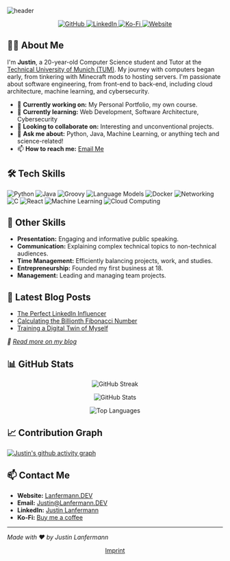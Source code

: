 <!-- Header -->
<!--
<p align="center">
  <img src="https://cdn.lanfermann.dev/projects/thumbnails/this-page-project-thumbnail.jpeg" alt="Banner" />
</p>
-->
![header](https://capsule-render.vercel.app/api?type=waving&height=300&color=gradient&text=Hi,%20I'm%20Justin&reversal=false&textBg=false&animation=fadeIn&theme=tokyonight)

<p align="center">
  <a href="https://github.com/jaylann">
    <img src="https://img.shields.io/github/followers/jaylann?label=Follow&style=social" alt="GitHub" />
  </a>
  <a href="https://www.linkedin.com/in/justin-lanfermann-07352124b">
    <img src="https://img.shields.io/badge/-Justin%20Lanfermann-blue?style=flat&logo=Linkedin&logoColor=white" alt="LinkedIn" />
  </a>
  <a href="https://ko-fi.com/justiiiin">
    <img src="https://img.shields.io/badge/Ko--fi-Buy%20me%20a%20coffee-FF5E5B?logo=kofi" alt="Ko-Fi" />
  </a>
  <a href="https://lanfermann.dev">
    <img src="https://img.shields.io/badge/-Lanfermann.DEV-0A0A0A?style=flat&logo=Firefox&logoColor=white" alt="Website" />
  </a>
</p>

<!-- About Me -->
## 👨‍💻 About Me

I'm **Justin**, a 20-year-old Computer Science student and Tutor at the [Technical University of Munich (TUM)](https://www.tum.de). My journey with computers began early, from tinkering with Minecraft mods to hosting servers. I'm passionate about software engineering, from front-end to back-end, including cloud architecture, machine learning, and cybersecurity.

- 🔭 **Currently working on:** My Personal Portfolio, my own course.
- 🌱 **Currently learning:** Web Development, Software Architecture, Cybersecurity
- 👯 **Looking to collaborate on:** Interesting and unconventional projects.
- 💬 **Ask me about:** Python, Java, Machine Learning, or anything tech and science-related!
- 📫 **How to reach me:** [Email Me](mailto:justin@lanfermann.dev)

<!-- Tech Skills -->
## 🛠️ Tech Skills

![Python](https://img.shields.io/badge/Python-6%20years-3776AB?logo=python&logoColor=white)
![Java](https://img.shields.io/badge/Java-3%20years-007396?logo=java&logoColor=white)
![Groovy](https://img.shields.io/badge/Groovy-1%20year-4298B8?logo=apache-groovy&logoColor=white)
![Language Models](https://img.shields.io/badge/Language%20Models-3%20years-652C90?logo=openai&logoColor=white)
![Docker](https://img.shields.io/badge/Docker-2%20years-2496ED?logo=docker&logoColor=white)
![Networking](https://img.shields.io/badge/Networking-3%20years-0069D9?logo=cisco&logoColor=white)
![C](https://img.shields.io/badge/C-2%20years-A8B9CC?logo=c&logoColor=white)
![React](https://img.shields.io/badge/React-1%20year-61DAFB?logo=react&logoColor=white)
![Machine Learning](https://img.shields.io/badge/Machine%20Learning-2%20years-F7931E?logo=tensorflow&logoColor=white)
![Cloud Computing](https://img.shields.io/badge/Cloud%20Computing-1%20year-FF9900?logo=amazon-aws&logoColor=white)

<!-- Other Skills -->
## 💼 Other Skills

- **Presentation:** Engaging and informative public speaking.
- **Communication:** Explaining complex technical topics to non-technical audiences.
- **Time Management:** Efficiently balancing projects, work, and studies.
- **Entrepreneurship:** Founded my first business at 18.
- **Management:** Leading and managing team projects.

<!-- Latest Blog Posts -->
## 📝 Latest Blog Posts

<!-- BLOG-POST-LIST:START -->
- [The Perfect LinkedIn Influencer](https://lanfermann.dev/blogs/the-perfect-linkedin-influencer)
- [Calculating the Billionth Fibonacci Number](https://lanfermann.dev/blogs/the-billionth-fibonacci-number)
- [Training a Digital Twin of Myself](https://lanfermann.dev/blogs/digital-twin)
<!-- BLOG-POST-LIST:END --><!-- BLOG-POST-LIST:END --><!-- BLOG-POST-LIST:END --><!-- BLOG-POST-LIST:END --><!-- BLOG-POST-LIST:END --><!-- BLOG-POST-LIST:END --><!-- BLOG-POST-LIST:END --><!-- BLOG-POST-LIST:END --><!-- BLOG-POST-LIST:END --><!-- BLOG-POST-LIST:END --><!-- BLOG-POST-LIST:END --><!-- BLOG-POST-LIST:END --><!-- BLOG-POST-LIST:END --><!-- BLOG-POST-LIST:END --><!-- BLOG-POST-LIST:END --><!-- BLOG-POST-LIST:END --><!-- BLOG-POST-LIST:END --><!-- BLOG-POST-LIST:END --><!-- BLOG-POST-LIST:END --><!-- BLOG-POST-LIST:END --><!-- BLOG-POST-LIST:END --><!-- BLOG-POST-LIST:END --><!-- BLOG-POST-LIST:END --><!-- BLOG-POST-LIST:END --><!-- BLOG-POST-LIST:END --><!-- BLOG-POST-LIST:END --><!-- BLOG-POST-LIST:END --><!-- BLOG-POST-LIST:END --><!-- BLOG-POST-LIST:END --><!-- BLOG-POST-LIST:END --><!-- BLOG-POST-LIST:END --><!-- BLOG-POST-LIST:END --><!-- BLOG-POST-LIST:END --><!-- BLOG-POST-LIST:END --><!-- BLOG-POST-LIST:END --><!-- BLOG-POST-LIST:END --><!-- BLOG-POST-LIST:END --><!-- BLOG-POST-LIST:END --><!-- BLOG-POST-LIST:END --><!-- BLOG-POST-LIST:END --><!-- BLOG-POST-LIST:END --><!-- BLOG-POST-LIST:END --><!-- BLOG-POST-LIST:END --><!-- BLOG-POST-LIST:END --><!-- BLOG-POST-LIST:END --><!-- BLOG-POST-LIST:END --><!-- BLOG-POST-LIST:END --><!-- BLOG-POST-LIST:END --><!-- BLOG-POST-LIST:END --><!-- BLOG-POST-LIST:END --><!-- BLOG-POST-LIST:END --><!-- BLOG-POST-LIST:END --><!-- BLOG-POST-LIST:END --><!-- BLOG-POST-LIST:END --><!-- BLOG-POST-LIST:END --><!-- BLOG-POST-LIST:END --><!-- BLOG-POST-LIST:END --><!-- BLOG-POST-LIST:END --><!-- BLOG-POST-LIST:END --><!-- BLOG-POST-LIST:END --><!-- BLOG-POST-LIST:END --><!-- BLOG-POST-LIST:END --><!-- BLOG-POST-LIST:END --><!-- BLOG-POST-LIST:END --><!-- BLOG-POST-LIST:END --><!-- BLOG-POST-LIST:END --><!-- BLOG-POST-LIST:END --><!-- BLOG-POST-LIST:END --><!-- BLOG-POST-LIST:END --><!-- BLOG-POST-LIST:END --><!-- BLOG-POST-LIST:END --><!-- BLOG-POST-LIST:END --><!-- BLOG-POST-LIST:END --><!-- BLOG-POST-LIST:END --><!-- BLOG-POST-LIST:END --><!-- BLOG-POST-LIST:END --><!-- BLOG-POST-LIST:END --><!-- BLOG-POST-LIST:END --><!-- BLOG-POST-LIST:END --><!-- BLOG-POST-LIST:END --><!-- BLOG-POST-LIST:END --><!-- BLOG-POST-LIST:END --><!-- BLOG-POST-LIST:END --><!-- BLOG-POST-LIST:END --><!-- BLOG-POST-LIST:END --><!-- BLOG-POST-LIST:END --><!-- BLOG-POST-LIST:END --><!-- BLOG-POST-LIST:END --><!-- BLOG-POST-LIST:END --><!-- BLOG-POST-LIST:END --><!-- BLOG-POST-LIST:END --><!-- BLOG-POST-LIST:END --><!-- BLOG-POST-LIST:END --><!-- BLOG-POST-LIST:END --><!-- BLOG-POST-LIST:END --><!-- BLOG-POST-LIST:END --><!-- BLOG-POST-LIST:END --><!-- BLOG-POST-LIST:END --><!-- BLOG-POST-LIST:END --><!-- BLOG-POST-LIST:END --><!-- BLOG-POST-LIST:END --><!-- BLOG-POST-LIST:END --><!-- BLOG-POST-LIST:END --><!-- BLOG-POST-LIST:END --><!-- BLOG-POST-LIST:END --><!-- BLOG-POST-LIST:END --><!-- BLOG-POST-LIST:END --><!-- BLOG-POST-LIST:END --><!-- BLOG-POST-LIST:END --><!-- BLOG-POST-LIST:END --><!-- BLOG-POST-LIST:END --><!-- BLOG-POST-LIST:END --><!-- BLOG-POST-LIST:END --><!-- BLOG-POST-LIST:END --><!-- BLOG-POST-LIST:END --><!-- BLOG-POST-LIST:END --><!-- BLOG-POST-LIST:END --><!-- BLOG-POST-LIST:END --><!-- BLOG-POST-LIST:END --><!-- BLOG-POST-LIST:END --><!-- BLOG-POST-LIST:END --><!-- BLOG-POST-LIST:END --><!-- BLOG-POST-LIST:END --><!-- BLOG-POST-LIST:END --><!-- BLOG-POST-LIST:END --><!-- BLOG-POST-LIST:END --><!-- BLOG-POST-LIST:END --><!-- BLOG-POST-LIST:END --><!-- BLOG-POST-LIST:END --><!-- BLOG-POST-LIST:END --><!-- BLOG-POST-LIST:END --><!-- BLOG-POST-LIST:END --><!-- BLOG-POST-LIST:END --><!-- BLOG-POST-LIST:END --><!-- BLOG-POST-LIST:END --><!-- BLOG-POST-LIST:END --><!-- BLOG-POST-LIST:END --><!-- BLOG-POST-LIST:END --><!-- BLOG-POST-LIST:END --><!-- BLOG-POST-LIST:END --><!-- BLOG-POST-LIST:END --><!-- BLOG-POST-LIST:END --><!-- BLOG-POST-LIST:END --><!-- BLOG-POST-LIST:END --><!-- BLOG-POST-LIST:END --><!-- BLOG-POST-LIST:END --><!-- BLOG-POST-LIST:END --><!-- BLOG-POST-LIST:END --><!-- BLOG-POST-LIST:END --><!-- BLOG-POST-LIST:END --><!-- BLOG-POST-LIST:END --><!-- BLOG-POST-LIST:END --><!-- BLOG-POST-LIST:END --><!-- BLOG-POST-LIST:END --><!-- BLOG-POST-LIST:END --><!-- BLOG-POST-LIST:END --><!-- BLOG-POST-LIST:END --><!-- BLOG-POST-LIST:END --><!-- BLOG-POST-LIST:END --><!-- BLOG-POST-LIST:END --><!-- BLOG-POST-LIST:END --><!-- BLOG-POST-LIST:END --><!-- BLOG-POST-LIST:END --><!-- BLOG-POST-LIST:END --><!-- BLOG-POST-LIST:END --><!-- BLOG-POST-LIST:END --><!-- BLOG-POST-LIST:END --><!-- BLOG-POST-LIST:END --><!-- BLOG-POST-LIST:END --><!-- BLOG-POST-LIST:END --><!-- BLOG-POST-LIST:END --><!-- BLOG-POST-LIST:END --><!-- BLOG-POST-LIST:END --><!-- BLOG-POST-LIST:END --><!-- BLOG-POST-LIST:END --><!-- BLOG-POST-LIST:END --><!-- BLOG-POST-LIST:END --><!-- BLOG-POST-LIST:END --><!-- BLOG-POST-LIST:END --><!-- BLOG-POST-LIST:END --><!-- BLOG-POST-LIST:END --><!-- BLOG-POST-LIST:END --><!-- BLOG-POST-LIST:END --><!-- BLOG-POST-LIST:END --><!-- BLOG-POST-LIST:END --><!-- BLOG-POST-LIST:END --><!-- BLOG-POST-LIST:END --><!-- BLOG-POST-LIST:END --><!-- BLOG-POST-LIST:END --><!-- BLOG-POST-LIST:END --><!-- BLOG-POST-LIST:END --><!-- BLOG-POST-LIST:END --><!-- BLOG-POST-LIST:END --><!-- BLOG-POST-LIST:END --><!-- BLOG-POST-LIST:END --><!-- BLOG-POST-LIST:END --><!-- BLOG-POST-LIST:END --><!-- BLOG-POST-LIST:END --><!-- BLOG-POST-LIST:END --><!-- BLOG-POST-LIST:END --><!-- BLOG-POST-LIST:END --><!-- BLOG-POST-LIST:END --><!-- BLOG-POST-LIST:END --><!-- BLOG-POST-LIST:END --><!-- BLOG-POST-LIST:END --><!-- BLOG-POST-LIST:END --><!-- BLOG-POST-LIST:END --><!-- BLOG-POST-LIST:END --><!-- BLOG-POST-LIST:END --><!-- BLOG-POST-LIST:END --><!-- BLOG-POST-LIST:END --><!-- BLOG-POST-LIST:END --><!-- BLOG-POST-LIST:END --><!-- BLOG-POST-LIST:END --><!-- BLOG-POST-LIST:END --><!-- BLOG-POST-LIST:END --><!-- BLOG-POST-LIST:END --><!-- BLOG-POST-LIST:END --><!-- BLOG-POST-LIST:END --><!-- BLOG-POST-LIST:END --><!-- BLOG-POST-LIST:END --><!-- BLOG-POST-LIST:END --><!-- BLOG-POST-LIST:END --><!-- BLOG-POST-LIST:END --><!-- BLOG-POST-LIST:END --><!-- BLOG-POST-LIST:END --><!-- BLOG-POST-LIST:END --><!-- BLOG-POST-LIST:END --><!-- BLOG-POST-LIST:END --><!-- BLOG-POST-LIST:END --><!-- BLOG-POST-LIST:END --><!-- BLOG-POST-LIST:END --><!-- BLOG-POST-LIST:END --><!-- BLOG-POST-LIST:END --><!-- BLOG-POST-LIST:END --><!-- BLOG-POST-LIST:END --><!-- BLOG-POST-LIST:END --><!-- BLOG-POST-LIST:END --><!-- BLOG-POST-LIST:END --><!-- BLOG-POST-LIST:END --><!-- BLOG-POST-LIST:END --><!-- BLOG-POST-LIST:END --><!-- BLOG-POST-LIST:END --><!-- BLOG-POST-LIST:END --><!-- BLOG-POST-LIST:END --><!-- BLOG-POST-LIST:END --><!-- BLOG-POST-LIST:END --><!-- BLOG-POST-LIST:END --><!-- BLOG-POST-LIST:END --><!-- BLOG-POST-LIST:END --><!-- BLOG-POST-LIST:END --><!-- BLOG-POST-LIST:END --><!-- BLOG-POST-LIST:END --><!-- BLOG-POST-LIST:END --><!-- BLOG-POST-LIST:END --><!-- BLOG-POST-LIST:END --><!-- BLOG-POST-LIST:END --><!-- BLOG-POST-LIST:END --><!-- BLOG-POST-LIST:END --><!-- BLOG-POST-LIST:END --><!-- BLOG-POST-LIST:END --><!-- BLOG-POST-LIST:END -->

*📖 [Read more on my blog](https://lanfermann.dev/blog)*

<!-- GitHub Stats -->
## 📊 GitHub Stats

<p align="center">
  <img align="center" src="https://github-readme-streak-stats.herokuapp.com/?user=jaylann&theme=tokyonight" alt="GitHub Streak" />
</p>

<p align="center">
  <img align="center" src="https://github-readme-stats.vercel.app/api?username=jaylann&show_icons=true&theme=tokyonight" alt="GitHub Stats" />
</p>

<p align="center">
  <img align="center" src="https://github-readme-stats.vercel.app/api/top-langs/?username=jaylann&layout=compact&theme=tokyonight" alt="Top Languages" />
</p>

<!-- Contribution Graph -->
## 📈 Contribution Graph

[![Justin's github activity graph](https://github-readme-activity-graph.vercel.app/graph?username=jaylann&theme=tokyonight&bg_color=0d1117&color=58a6ff&line=58a6ff&point=444c56&area=true&hide_border=true)](https://github.com/ashutosh00710/github-readme-activity-graph)

<!-- Contact Me -->
## 📫 Contact Me

- **Website:** [Lanfermann.DEV](https://lanfermann.dev)
- **Email:** [Justin@Lanfermann.DEV](mailto:justin@lanfermann.dev)
- **LinkedIn:** [Justin Lanfermann](https://www.linkedin.com/in/justin-lanfermann-07352124b)
- **Ko-Fi:** [Buy me a coffee](https://ko-fi.com/justiiiin)

---

*Made with ❤️ by Justin Lanfermann*

<!-- Footer Links -->
<p align="center">
  <a href="https://lanfermann.dev/imprint">Imprint</a>
</p>
